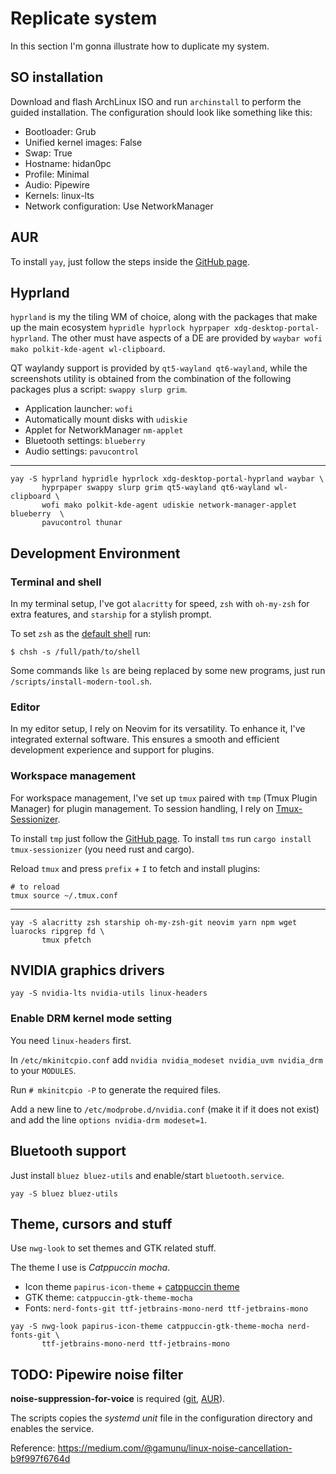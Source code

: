# Replicate system

In this section I'm gonna illustrate how to duplicate my system.

## SO installation

Download and flash ArchLinux ISO and run `archinstall` to perform the guided
installation. The configuration should look like something like this:

- Bootloader: Grub
- Unified kernel images: False
- Swap: True
- Hostname: hidan0pc
- Profile: Minimal
- Audio: Pipewire
- Kernels: linux-lts
- Network configuration: Use NetworkManager

## AUR

To install `yay`, just follow the steps inside the [GitHub page](https://github.com/Jguer/yay).

## Hyprland

`hyprland` is my the tiling WM of choice, along with the packages that make up the main
ecosystem `hypridle hyprlock hyprpaper xdg-desktop-portal-hyprland`. The other must
have aspects of a DE are provided by `waybar wofi mako polkit-kde-agent wl-clipboard`.

QT waylandy support is provided by `qt5-wayland qt6-wayland`, while the screenshots
utility is obtained from the combination of the following packages plus a script:
`swappy slurp grim`.

- Application launcher: `wofi`
- Automatically mount disks with `udiskie`
- Applet for NetworkManager `nm-applet`
- Bluetooth settings: `blueberry`
- Audio settings: `pavucontrol`

---

```
yay -S hyprland hypridle hyprlock xdg-desktop-portal-hyprland waybar \
       hyprpaper swappy slurp grim qt5-wayland qt6-wayland wl-clipboard \
       wofi mako polkit-kde-agent udiskie network-manager-applet blueberry  \
       pavucontrol thunar
```

## Development Environment

### Terminal and shell

In my terminal setup, I've got `alacritty` for speed, `zsh` with `oh-my-zsh` for extra
features, and `starship` for a stylish prompt.

To set `zsh` as the [default shell](https://wiki.archlinux.org/title/Command-line_shell#Changing_your_default_shell) run:

```
$ chsh -s /full/path/to/shell
```

Some commands like `ls` are being replaced by some new programs, just run `/scripts/install-modern-tool.sh`.

### Editor

In my editor setup, I rely on Neovim for its versatility. To enhance it, I've integrated
external software. This ensures a smooth and efficient development experience and
support for plugins.

### Workspace management

For workspace management, I've set up `tmux` paired with `tmp` (Tmux Plugin Manager) for
plugin management. To session handling, I rely on [Tmux-Sessionizer](https://github.com/jrmoulton/tmux-sessionizer).

To install `tmp` just follow the [GitHub page](https://github.com/tmux-plugins/tpm).
To install `tms` run `cargo install tmux-sessionizer` (you need rust and cargo).

Reload `tmux` and press `prefix` + `I` to fetch and install plugins:

```
# to reload
tmux source ~/.tmux.conf
```

---

```
yay -S alacritty zsh starship oh-my-zsh-git neovim yarn npm wget luarocks ripgrep fd \
       tmux pfetch
```

## NVIDIA graphics drivers

```
yay -S nvidia-lts nvidia-utils linux-headers
```

### Enable DRM kernel mode setting

You need `linux-headers` first.

In `/etc/mkinitcpio.conf` add `nvidia nvidia_modeset nvidia_uvm nvidia_drm` to your
`MODULES`.

Run `# mkinitcpio -P` to generate the required files.

Add a new line to `/etc/modprobe.d/nvidia.conf` (make it if it does not exist) and add
the line `options nvidia-drm modeset=1`.

## Bluetooth support

Just install `bluez bluez-utils` and enable/start `bluetooth.service`.

```
yay -S bluez bluez-utils
```

## Theme, cursors and stuff

Use `nwg-look` to set themes and GTK related stuff.

The theme I use is _Catppuccin mocha_.

- Icon theme `papirus-icon-theme` + [catppuccin theme](https://github.com/catppuccin/papirus-folders)
- GTK theme: `catppuccin-gtk-theme-mocha`
- Fonts: `nerd-fonts-git ttf-jetbrains-mono-nerd ttf-jetbrains-mono`

```
yay -S nwg-look papirus-icon-theme catppuccin-gtk-theme-mocha nerd-fonts-git \
       ttf-jetbrains-mono-nerd ttf-jetbrains-mono
```

## TODO: Pipewire noise filter

**noise-suppression-for-voice** is required ([git](https://github.com/werman/noise-suppression-for-voice), [AUR](https://aur.archlinux.org/packages/noise-suppression-for-voice)).

The scripts copies the _systemd unit_ file in the configuration directory and enables the service.

Reference: https://medium.com/@gamunu/linux-noise-cancellation-b9f997f6764d
